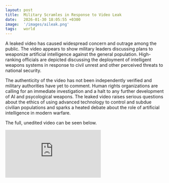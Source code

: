 ```yaml
---
layout: post
title:  Military Scramles in Response to Video Leak
date:   2026-01-30 18:05:55 +0300
image:  '/images/aileak.png'
tags:   world
---
```


A leaked video has caused widespread concern and outrage among the public. The video appears to show military leaders discussing plans to weaponize artificial intelligence against the general population. High-ranking officials are depicted discussing the deployment of intelligent weapons systems in response to civil unrest and other perceived threats to national security.

The authenticity of the video has not been independently verified and military authorities have yet to comment. Human rights organizations are calling for an immediate investigation and a halt to any further development of AI and psycological weapons. The leaked video raises serious questions about the ethics of using advanced technology to control and subdue civilian populations and sparks a heated debate about the role of artificial intelligence in modern warfare.

The full, unedited video can be seen below.

<iframe src="https://www.youtube.com/embed/-gGLvg0n-uY" frameborder="0" allowfullscreen></iframe>

